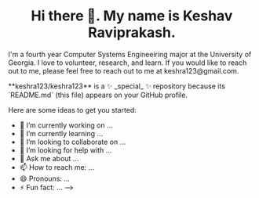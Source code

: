 <h1 align = "center" > Hi there 👋. My name is Keshav Raviprakash. </h1>
<p> I'm a fourth year Computer Systems Engineeiring major at the University of Georgia. I love to volunteer, research, and learn. If you would like to reach out to me, please feel free to reach out to me at keshra123@gmail.com. </p> 
**keshra123/keshra123** is a ✨ _special_ ✨ repository because its `README.md` (this file) appears on your GitHub profile.

Here are some ideas to get you started:

- 🔭 I’m currently working on ...
- 🌱 I’m currently learning ...
- 👯 I’m looking to collaborate on ...
- 🤔 I’m looking for help with ...
- 💬 Ask me about ...
- 📫 How to reach me: ...
- 😄 Pronouns: ...
- ⚡ Fun fact: ...
-->
